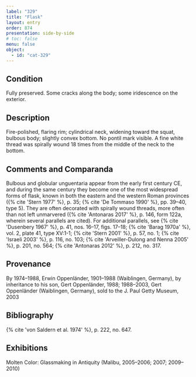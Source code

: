 ```yaml
---
label: "329"
title: "Flask"
layout: entry
order: 874
presentation: side-by-side
# toc: false
menu: false
object:
  - id: "cat-329"
---
```


## Condition

Fully preserved. Some cracks along the body; some iridescence on the exterior.

## Description

Fire-polished, flaring rim; cylindrical neck, widening toward the squat, bulbous body; slightly convex bottom. No pontil mark visible. A fine white thread was spirally wound 18 times from the middle of the neck to the bottom.

## Comments and Comparanda

Bulbous and globular unguentaria appear from the early first century CE, and during the same century they become one of the most widespread forms of flask, known in both the eastern and the western Roman provinces ({% cite 'Stern 1977' %}, p. 35; {% cite 'De Tommaso 1990' %}, pp. 39–40, type 5). They are often decorated with spirally wound threads, more often than not left unmarvered ({% cite 'Antonaras 2017' %}, p. 146, form 122a, wherein several parallels are cited). For additional parallels, see {% cite 'Dusenbery 1967' %}, p. 41, nos. 16–17, figs. 17–18; {% cite 'Barag 1970a' %}, vol. 2, plate 41, type XV:1-1; {% cite 'Stern 2001' %}, p. 57, no. 1; {% cite 'Israeli 2003' %}, p. 116, no. 103; {% cite 'Arveiller-Dulong and Nenna 2005' %}, p. 201, no. 564; {% cite 'Antonaras 2012' %}, p. 212, no. 317.

## Provenance

By 1974–1988, Erwin Oppenländer, 1901–1988 (Waiblingen, Germany), by inheritance to his son, Gert Oppenländer, 1988; 1988–2003, Gert Oppenländer (Waiblingen, Germany), sold to the J. Paul Getty Museum, 2003

## Bibliography

{% cite 'von Saldern et al. 1974' %}, p. 222, no. 647.

## Exhibitions

Molten Color: Glassmaking in Antiquity (Malibu, 2005–2006; 2007; 2009–2010)